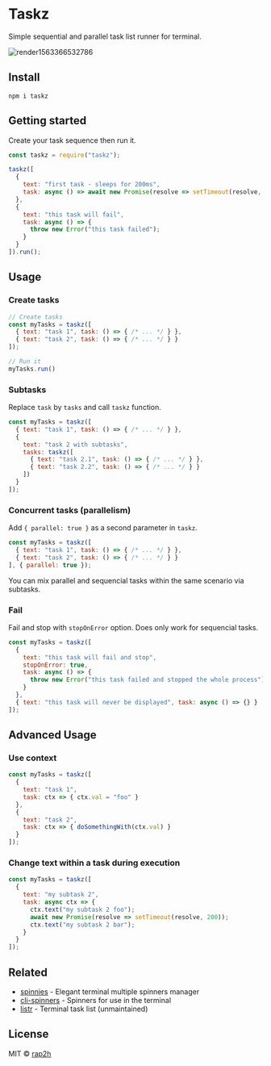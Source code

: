 # Taskz

Simple sequential and parallel task list runner for terminal.

![render1563366532786](https://user-images.githubusercontent.com/1575946/61376196-03e43800-a8a1-11e9-9ac2-caff8e3c412a.gif)

## Install

```
npm i taskz
```

## Getting started

Create your task sequence then run it.

```js
const taskz = require("taskz");

taskz([
  {
    text: "first task - sleeps for 200ms",
    task: async () => await new Promise(resolve => setTimeout(resolve, 200));
  },
  {
    text: "this task will fail",
    task: async () => {
      throw new Error("this task failed");
    }
  }
]).run();
```

## Usage

### Create tasks

```js
// Create tasks
const myTasks = taskz([
  { text: "task 1", task: () => { /* ... */ } },
  { text: "task 2", task: () => { /* ... */ } }
]);

// Run it
myTasks.run()
```

### Subtasks

Replace `task` by `tasks` and call `taskz` function.

```js
const myTasks = taskz([
  { text: "task 1", task: () => { /* ... */ } },
  { 
    text: "task 2 with subtasks", 
    tasks: taskz([
      { text: "task 2.1", task: () => { /* ... */ } },
      { text: "task 2.2", task: () => { /* ... */ } }
    ]) 
  }
]);
```

### Concurrent tasks (parallelism)

Add `{ parallel: true }` as a second parameter in `taskz`. 

```js
const myTasks = taskz([
  { text: "task 1", task: () => { /* ... */ } },
  { text: "task 2", task: () => { /* ... */ } }
], { parallel: true });
```

You can mix parallel and sequencial tasks within the same scenario via subtasks.

### Fail

Fail and stop with `stopOnError` option. Does only work for sequencial tasks.

```js
const myTasks = taskz([
  {
    text: "this task will fail and stop",
    stopOnError: true,
    task: async () => {
      throw new Error("this task failed and stopped the whole process");
    }
  },
  { text: "this task will never be displayed", task: async () => {} }
]);
```

## Advanced Usage

### Use context

```js
const myTasks = taskz([
  { 
    text: "task 1", 
    task: ctx => { ctx.val = "foo" } 
  },
  { 
    text: "task 2", 
    task: ctx => { doSomethingWith(ctx.val) } 
  }
]);
```

### Change text within a task during execution

```js
const myTasks = taskz([
  {
    text: "my subtask 2",
    task: async ctx => {
      ctx.text("my subtask 2 foo");
      await new Promise(resolve => setTimeout(resolve, 200));
      ctx.text("my subtask 2 bar");
    }
  }
]);
```

## Related

- [spinnies](https://github.com/jcarpanelli/spinnies) - Elegant terminal multiple spinners manager
- [cli-spinners](https://github.com/sindresorhus/cli-spinners) - Spinners for use in the terminal
- [listr](https://github.com/SamVerschueren/listr) - Terminal task list (unmaintained)

## License

MIT © [rap2h](https://github.com/rap2hpoutre)
